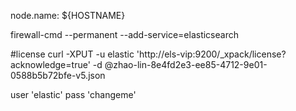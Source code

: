 
node.name: ${HOSTNAME}


firewall-cmd --permanent --add-service=elasticsearch




#license
curl -XPUT -u elastic 'http://els-vip:9200/_xpack/license?acknowledge=true' -d @zhao-lin-8e4fd2e3-ee85-4712-9e01-0588b5b72bfe-v5.json


user 'elastic'
pass 'changeme'
